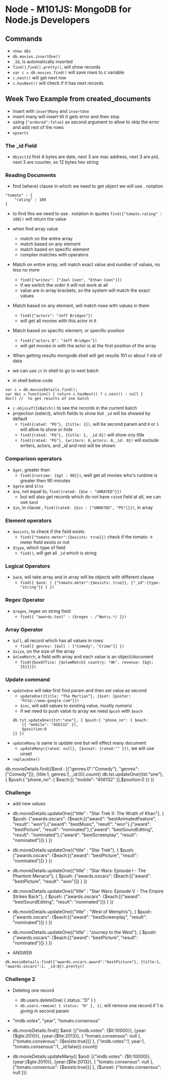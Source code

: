 
# Node - M101JS: MongoDB for Node.js Developers

## Commands
- `show dbs`
- `db.movies.insertOne()`
- `_Id`, is automatically inserted
- `find()`,`find().pretty()`, will show records
- `var c = db.movies.find()` will save rows to c variable
- `c.next()` will get next row
- `c.hasNext()` will check if it has next records

## Week Two **Example from created_documents**
- insert with `insertMany` and `insertOne`
- insert many will insert till it gets error and then stop
- using `{"ordered":false}` as second argument to allow to skip the error and add rest of the rows
- `upserts`

### The _id Field
- `ObjectId` first 4 bytes are date, next 3 are mac address, next 3 are pid, next 3 are counter, so 12 bytes hex string


### Reading Documents
- find (where) clause in which we need to get object we will use . notation
```
"tomoto" : {
    "rating" : 100
}
```
- to find this we need to use . notation in quotes `find({"tomato.rating" : 100})` will return the value
- when find array value
    - match on the entire array
    - match based on any element
    - match based on specific element 
    - complex matches with operators

- Match on entire array, will match exact value and number of values, no less no more
    - `find({"writes": ["Joel Coen", "Ethan Coen"]})`
    - if we switch the order it will not work at all
    - value are in array brackets, so the system will match the exact values
    
- Match based on any element, will match rows with values in them
    - `find({"actors": "Jeff Bridges"})`
    - will get all movies with this actor in it
    
- Match based on specific element, or specific position
    - `find({"actors.0": "Jeff Bridges"})`
    - will get movies in with the actor is at the first position of the array

- When getting results mongodb shell will get results 101 or about 1 mb of data
- we can use `it` in shell to go to next batch
- in shell below code
````
var c = db.moviesDetails.find();
var doc = function() { return c.hasNext() ? c.next() : null }
doc() //  to get results of one batch
````
- `c.objsLeftInBatch()` to see the records in the current batch
- projection (select), which fields to show but `_id` will be showed by default
    - `find({rated: "PG"}, {title: 1})`, will be second param and `0` or `1` will allow to show or hide
    - `find({rated: "PG"}, {title: 1, _id:0})` will show ony title
    - `find({rated: "PG"}, {writers: 0,actors: 0,_id: 0})` will exclude writers, actors, and _id and rest will be shown


### Comparison operators
- `$get`, greater then
    - `find({runtime: {$gt : 90}})`, well get all movies who's runtime is greater then 90 minutes
- `$gete` and `$lte`
- `$ne`, not equal to, `find({rated: {$ne : "UNRATED"}})`
    - but will also get records which do not have `rated` field at all, we can use `$and`
- `$in`, in clause , `find({rated: {$in : ["UNRATED", "PG"]}})`, in array


### Element operators
- `$exists`, to check if the field exists
    - `find({"tomato.meter":{$exists: true}})` check if the tomato -> meter field exists or not
- `$type`, which type of field
    - `find()`, will get all `_id` which is string
    
    
### Logical Operators    
- `$and`, will take array and in array will be objects with different clause 
    - `find({ $and: [ {"tomato.meter":{$exists: true}}, {"_id":{type: "string"}} ] })`
    
    
### Regex Operator
- `$regex`, regex on string field
    - `find({ "awards.text" : {$regex : /^Won\s.*/ }})`
    
### Array Operator
- `$all`, all record which has all values in rows
    - `find({ genres: {$all : ["Comedy", "Crime"]} })`
- `$size`, on the size of the array
- `$elemMatch`, a field with array and each value is an object/document
    - `find({boxOffice: {$elemMatch{ country: "UK", revenue: {$gt: 15}}}})`


### Update command
- `updateOne` will take first find param and then set value as second
    - `updateOne({title: "The Martian"}, {$set: {poster: "http://www.google.com"}})`
    - `$inc`, will add values to existing value, mostly numeric
    - if we need to push value to array we need `$push` with `$each`
    ````
    db.tst.updateOne({tst:"one"}, { $push:{ "phone_no": { $each:
        [{ "mobile": "456132" }],
        $position:0
    }} })
    ````
- `updateMany` is same is update one but will effect many document
    - `updateMany({rated: null}, {$unset: {rated:"" }})`, we will use unset
- `replaceOne()`

db.movieDetails.find({$and : [{"genres.0":"Comedy"}, "genres":["Comedy"]]}, {title:1, genres:1, _id:0}).count()
db.tst.updateOne({tst:"one"}, { $push:{ "phone_no": { $each:[{ "mobile": "456132" }],$position:0 }} })

### Challenge
- add new values
-  db.movieDetails.updateOne({"title" : "Star Trek II: The Wrath of Khan"}, { $push: {"awards.oscars": {$each:[{"award": "bestAnimatedFeature", "result": "won"},{"award": "bestMusic", "result": "won"},{"award": "bestPicture", "result": "nominated"},{"award": "bestSoundEditing", "result": "nominated"},{"award": "bestScreenplay", "result": "nominated"}]} } })


-  db.movieDetails.updateOne({"title" : "Star Trek"}, { $push: {"awards.oscars": {$each:[{"award": "bestPicture", "result": "nominated"}]} } })


-  db.movieDetails.updateOne({"title" : "Star Wars: Episode I - The Phantom Menace"}, { $push: {"awards.oscars": {$each:[{"award": "bestPicture", "result": "won"}]} } })

-  db.movieDetails.updateOne({"title" : "Star Wars: Episode V - The Empire Strikes Back"}, { $push: {"awards.oscars": {$each:[{"award": "bestSoundEditing", "result": "nominated"}]} } })

-  db.movieDetails.updateOne({"title" : "West of Memphis"}, { $push: {"awards.oscars": {$each:[{"award": "bestScreenplay", "result": "nominated"}]} } })


-  db.movieDetails.updateOne({"title" : "Journey to the West"}, { $push: {"awards.oscars": {$each:[{"award": "bestPicture", "result": "nominated"}]} } })

- ANSWER
```
db.movieDetails.find({"awards.oscars.award":"bestPicture"}, {title:1, "awards.oscars":1, _id:0}).pretty()
```


### Challenge 2
- Deleting one record
    - db.users.deleteOne( { status: "D" } )
    - `db.users.remove( { status: "D" }, 1)`, will remove one record if 1 is giving in second param

- "imdb.votes", "year", "tomato.consensus"
- db.movieDetails.find({ $and: [{"imdb.votes": {$lt:10000}}, {year:{$gte:2010}}, {year:{$lte:2013}}, { "tomato.consensus": null }, {"tomato.consensus": {$exists:true}}] }, {"imdb.votes":1, year:1, "tomato.consensus":1, _id:false}).count()

- db.movieDetails.updateMany({ $and: [{"imdb.votes": {$lt:10000}}, {year:{$gte:2010}}, {year:{$lte:2013}}, { "tomato.consensus": null }, {"tomato.consensus": {$exists:true}}] }, {$unset: {"tomato.consensus": null }})